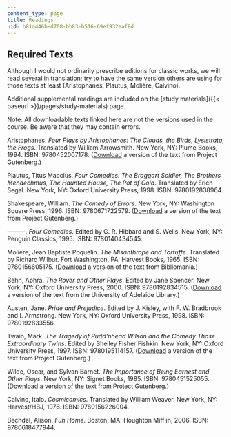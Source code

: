```yaml
---
content_type: page
title: Readings
uid: b81a446b-d708-bb83-b516-69ef932eaf8d
---
```


Required Texts
--------------

Although I would not ordinarily prescribe editions for classic works, we will read several in translation; try to have the same version others are using for those texts at least (Aristophanes, Plautus, Molière, Calvino).

Additional supplemental readings are included on the [study materials]({{< baseurl >}}/pages/study-materials) page.

Note: All downloadable texts linked here are not the versions used in the course. Be aware that they may contain errors.

Aristophanes. _Four Plays by Aristophanes: The Clouds, the Birds, Lysistrata, the Frogs_. Translated by William Arrowsmith. New York, NY: Plume Books, 1994. ISBN: 9780452007178. ([Download](http://www.gutenberg.org/etext/7700) a version of the text from Project Gutenberg.)

Plautus, Titus Maccius. _Four Comedies: The Braggart Soldier, The Brothers Menaechmus, The Haunted House, The Pot of Gold_. Translated by Erich Segal. New York, NY: Oxford University Press, 1998. ISBN: 9780192838964.

Shakespeare, William. _The Comedy of Errors_. New York, NY: Washington Square Press, 1996. ISBN: 9780671722579. ([Download](http://www.gutenberg.org/etext/1504) a version of the text from Project Gutenberg.)

———. _Four Comedies_. Edited by G. R. Hibbard and S. Wells. New York, NY: Penguin Classics, 1995. ISBN: 9780140434545.

Moliere, Jean Baptiste Poquelin. _The Misanthrope and Tartuffe_. Translated by Richard Wilbur. Fort Washington, PA: Harvest Books, 1965. ISBN: 9780156605175. ([Download](http://www.bibliomania.com/0/6/4/1049/frameset.html) a version of the text from Bibliomania.)

Behn, Aphra. _The Rover and Other Plays_. Edited by Jane Spencer. New York, NY: Oxford University Press, 2000. ISBN: 9780192834515. ([Download](https://ebooks.adelaide.edu.au/b/behn/aphra/b42r/index.html) a version of the text from the University of Adelaide Library.)

Austen, Jane. _Pride and Prejudice_. Edited by J. Kisley, with F. W. Bradbrook and I. Armstrong. New York, NY: Oxford University Press, 1998. ISBN: 9780192833556.

Twain, Mark. _The Tragedy of Pudd'nhead Wilson and the Comedy Those Extraordinary Twins_. Edited by Shelley Fisher Fishkin. New York, NY: Oxford University Press, 1997. ISBN: 9780195114157. ([Download](http://www.gutenberg.org/etext/102) a version of the text from Project Gutenberg.)

Wilde, Oscar, and Sylvan Barnet. _The Importance of Being Earnest and Other Plays_. New York, NY: Signet Books, 1985. ISBN: 9780451525055. ([Download](http://www.gutenberg.org/etext/844) a version of the text from Project Gutenberg.)

Calvino, Italo. _Cosmicomics_. Translated by William Weaver. New York, NY: Harvest/HBJ, 1976. ISBN: 9780156226004.

Bechdel, Alison. _Fun Home_. Boston, MA: Houghton Mifflin, 2006. ISBN: 9780618477944.